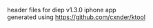 header files for diep v1.3.0 iphone app                 
generated using https://github.com/cxnder/ktool
